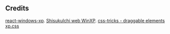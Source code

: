 ## Credits

[react-windows-xp](https://www.npmjs.com/package/react-windows-xp).
[Shisukulchi web WinXP](https://github.com/ShizukuIchi/winXP).
[css-tricks - draggable elements](https://css-tricks.com/books/greatest-css-tricks/draggable-elements/)
[xp.css](https://botoxparty.github.io/XP.css/)
